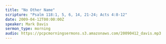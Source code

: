 ```yaml
---
title: "No Other Name"
scripture: "Psalm 118:1, 5, 6, 14, 21-24; Acts 4:8-12"
date: 2009-04-12T00:00:00Z
speaker: Mark Davis
sermon_type: morning
audio: https://pcpcmorningsermons.s3.amazonaws.com/20090412_davis.mp3 
---
```



